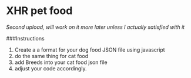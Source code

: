# XHR pet food 

*Second upload, will work on it more later unless I actually satisfied with it*

###Instructions
1. Create a a format for your dog food JSON file using javascript
2. do the same thing for cat food
3. add Breeds into your cat food json file 
4. adjust your code accordingly.
